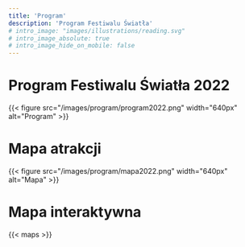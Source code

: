 ```yaml
---
title: 'Program'
description: 'Program Festiwalu Światła'
# intro_image: "images/illustrations/reading.svg"
# intro_image_absolute: true
# intro_image_hide_on_mobile: false
---
```


# Program Festiwalu Światła 2022

{{< figure src="/images/program/program2022.png" width="640px" alt="Program" >}}

# Mapa atrakcji

{{< figure src="/images/program/mapa2022.png" width="640px" alt="Mapa" >}}

# Mapa interaktywna

{{< maps >}}